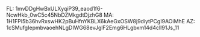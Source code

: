 FL: 1mvDDgHwBxULXyqiP39_eaod1f6-NcwHkb_0wC5c45NbDZMkgdtDjzhG8
MA: 1H1FPl5b36hvRxswHK2pBuHfnYKBLX6kAeGxOSW8j9diytPCgI9AOiMhE
AZ: 1cSMufgIepmbvaoehNLgDIWG68evJglF2Emg6HLgbxm14d4clI91Js_11